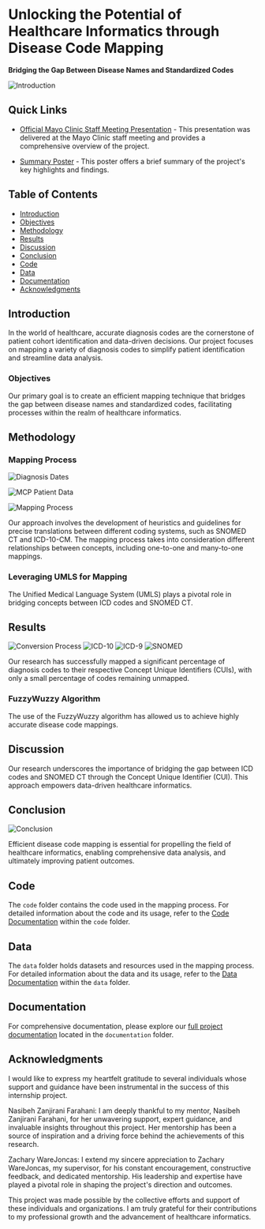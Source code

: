 # Unlocking the Potential of Healthcare Informatics through Disease Code Mapping

**Bridging the Gap Between Disease Names and Standardized Codes**

![Introduction](images/Intro.png)

## Quick Links
- [Official Mayo Clinic Staff Meeting Presentation](documentation/MayoClinic_StaffMeeting_Presentation.pptx) - This presentation was delivered at the Mayo Clinic staff meeting and provides a comprehensive overview of the project.

- [Summary Poster](documentation/Summary_Poster.pptx) - This poster offers a brief summary of the project's key highlights and findings.

## Table of Contents
- [Introduction](#introduction)
- [Objectives](#objectives)
- [Methodology](#methodology)
- [Results](#results)
- [Discussion](#discussion)
- [Conclusion](#conclusion)
- [Code](#code)
- [Data](#data)
- [Documentation](#documentation)
- [Acknowledgments](#acknowledgments)

## Introduction
In the world of healthcare, accurate diagnosis codes are the cornerstone of patient cohort identification and data-driven decisions. Our project focuses on mapping a variety of diagnosis codes to simplify patient identification and streamline data analysis.

### Objectives
Our primary goal is to create an efficient mapping technique that bridges the gap between disease names and standardized codes, facilitating processes within the realm of healthcare informatics.

## Methodology
### Mapping Process
![Diagnosis Dates](images/Diagnosis-dates.png)

![MCP Patient Data](images/MCP-patient-data.png)

![Mapping Process](images/Mapping-process.png)

Our approach involves the development of heuristics and guidelines for precise translations between different coding systems, such as SNOMED CT and ICD-10-CM. The mapping process takes into consideration different relationships between concepts, including one-to-one and many-to-one mappings.

### Leveraging UMLS for Mapping
The Unified Medical Language System (UMLS) plays a pivotal role in bridging concepts between ICD codes and SNOMED CT.

## Results
![Conversion Process](images/Conversion-process.png)
![ICD-10](images/ICD10.png)
![ICD-9](images/ICD9.png)
![SNOMED](images/SNOMED.png)

Our research has successfully mapped a significant percentage of diagnosis codes to their respective Concept Unique Identifiers (CUIs), with only a small percentage of codes remaining unmapped.

### FuzzyWuzzy Algorithm
The use of the FuzzyWuzzy algorithm has allowed us to achieve highly accurate disease code mappings.

## Discussion
Our research underscores the importance of bridging the gap between ICD codes and SNOMED CT through the Concept Unique Identifier (CUI). This approach empowers data-driven healthcare informatics.

## Conclusion
![Conclusion](images/Conclusion.png)

Efficient disease code mapping is essential for propelling the field of healthcare informatics, enabling comprehensive data analysis, and ultimately improving patient outcomes.

## Code

The `code` folder contains the code used in the mapping process. For detailed information about the code and its usage, refer to the [Code Documentation](code/README.md) within the `code` folder.


## Data
The `data` folder holds datasets and resources used in the mapping process. For detailed information about the data and its usage, refer to the [Data Documentation](data/README.md) within the `data` folder.

## Documentation
For comprehensive documentation, please explore our [full project documentation](documentation/README.md) located in the `documentation` folder.

## Acknowledgments
I would like to express my heartfelt gratitude to several individuals whose support and guidance have been instrumental in the success of this internship project.

Nasibeh Zanjirani Farahani: I am deeply thankful to my mentor, Nasibeh Zanjirani Farahani, for her unwavering support, expert guidance, and invaluable insights throughout this project. Her mentorship has been a source of inspiration and a driving force behind the achievements of this research.

Zachary WareJoncas: I extend my sincere appreciation to Zachary WareJoncas, my supervisor, for his constant encouragement, constructive feedback, and dedicated mentorship. His leadership and expertise have played a pivotal role in shaping the project's direction and outcomes.

This project was made possible by the collective efforts and support of these individuals and organizations. I am truly grateful for their contributions to my professional growth and the advancement of healthcare informatics.
